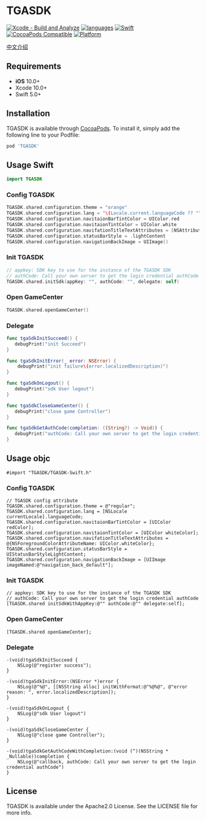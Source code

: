 # TGASDK
[![Xcode - Build and Analyze](https://github.com/dctrue/tga-sdk-bundle-ios/actions/workflows/objective-c-xcode.yml/badge.svg)](https://github.com/dctrue/tga-sdk-bundle-ios/actions/workflows/objective-c-xcode.yml)
[![languages](https://img.shields.io/badge/languages-Swift%20%7C%20ObjC-blue.svg)](https://img.shields.io/badge/languages-Swift%20%7C%20ObjC-blue.svg)
[![Swift](https://img.shields.io/badge/Swift-5.3_5.4_5.5_5.6-orange?style=flat-square)](https://img.shields.io/badge/Swift-5.3_5.4_5.5_5.6-Orange?style=flat-square)
[![CocoaPods Compatible](https://img.shields.io/cocoapods/v/TGASDK.svg?style=flat-square)](https://img.shields.io/cocoapods/v/TGASDK.svg)
[![Platform](https://img.shields.io/badge/Platforms-iOS-yellowgreen?style=flat-square)](https://img.shields.io/badge/Platforms-iOS-yellowgreen?style=flat-square)


[中文介绍](https://github.com/dctrue/tga-sdk-bundle-ios/blob/master/README_ZH-CN.md)

## Requirements
- **iOS** 10.0+
- Xcode 10.0+
- Swift 5.0+

## Installation 

TGASDK is available through [CocoaPods](https://cocoapods.org). To install
it, simply add the following line to your Podfile:

```ruby
pod 'TGASDK'
```

## Usage Swift
```Swift
import TGASDK
```

### Config TGASDK
```Swift
TGASDK.shared.configuration.theme = "orange"
TGASDK.shared.configuration.lang = "\(Locale.current.languageCode ?? "")"
TGASDK.shared.configuration.navitaionBarTintColor = UIColor.red
TGASDK.shared.configuration.navitaionTintColor = UIColor.white
TGASDK.shared.configuration.navifationTitleTextAttributes = [NSAttributedString.Key.foregroundColor: UIColor.white]
TGASDK.shared.configuration.statusBarStyle = .lightContent
TGASDK.shared.configuration.navigationBackImage = UIImage()
```

### Init TGASDK
```Swift
// appkey: SDK key to use for the instance of the TGASDK SDK
// authCode: Call your own server to get the login credential authCode
TGASDK.shared.initSdk(appKey: "", authCode: "", delegate: self)
```
### Open GameCenter
```Swift
TGASDK.shared.openGameCenter()
```

### Delegate
```Swift
func tgaSdkInitSucceed() {
   debugPrint("init Succeed")
}

func tgaSdkInitError(_ error: NSError) {
    debugPrint("init failure\(error.localizedDescription)")
}

func tgaSdkOnLogout() {
   debugPrint("sdk User logout")
}

func tgaSdkCloseGameCenter() {
   debugPrint("close game Controller")
}

func tgaSdkGetAuthCode(completion: ((String?) -> Void)) {
   debugPrint("authCode: Call your own server to get the login credential authCode")
}

```


## Usage objc
```objc
#import "TGASDK/TGASDK-Swift.h"
```

### Config TGASDK
```objc
// TGASDK config attribute
TGASDK.shared.configuration.theme = @"regular";
TGASDK.shared.configuration.lang = [NSLocale currentLocale].languageCode;
TGASDK.shared.configuration.navitaionBarTintColor = [UIColor redColor];
TGASDK.shared.configuration.navitaionTintColor = [UIColor whiteColor];
TGASDK.shared.configuration.navifationTitleTextAttributes = @{NSForegroundColorAttributeName: UIColor.whiteColor};
TGASDK.shared.configuration.statusBarStyle = UIStatusBarStyleLightContent;
TGASDK.shared.configuration.navigationBackImage = [UIImage imageNamed:@"navigation_back_default"];
```
### Init TGASDK
```objc    
// appkey: SDK key to use for the instance of the TGASDK SDK
// authCode: Call your own server to get the login credential authCode
[TGASDK.shared initSdkWithAppKey:@"" authCode:@"" delegate:self];
```

### Open GameCenter
```objc
[TGASDK.shared openGameCenter];
```

### Delegate
```objc
-(void)tgaSdkInitSucceed {
    NSLog(@"register success");
}

-(void)tgaSdkInitError:(NSError *)error {
    NSLog(@"%@", [[NSString alloc] initWithFormat:@"%@%@", @"error reason: ", error.localizedDescription]);
}

-(void)tgaSdkOnLogout {
    NSLog(@"sdk User logout")
}

-(void)tgaSdkCloseGameCenter {
    NSLog(@"close game Controller");
}

-(void)tgaSdkGetAuthCodeWithCompletion:(void (^)(NSString * _Nullable))completion {
    NSLog(@"callback, authCode: Call your own server to get the login credential authCode")
}

```

## License

TGASDK is available under the Apache2.0 License. See the LICENSE file for more info.
